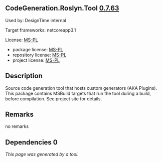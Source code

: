 CodeGeneration.Roslyn.Tool [0.7.63](https://www.nuget.org/packages/CodeGeneration.Roslyn.Tool/0.7.63)
--------------------

Used by: DesignTime internal

Target frameworks: netcoreapp3.1

License: [MS-PL](../../../../licenses/ms-pl) 

- package license: [MS-PL](https://licenses.nuget.org/MS-PL) 
- repository license: [MS-PL](https://github.com/aarnott/CodeGeneration.Roslyn) 
- project license: [MS-PL](https://github.com/aarnott/CodeGeneration.Roslyn) 

Description
-----------
Source code generation tool that hosts custom generators (AKA Plugins). This package contains MSBuild targets that run the tool during a build, before compilation. See project site for details.

Remarks
-----------
no remarks


Dependencies 0
-----------


*This page was generated by a tool.*